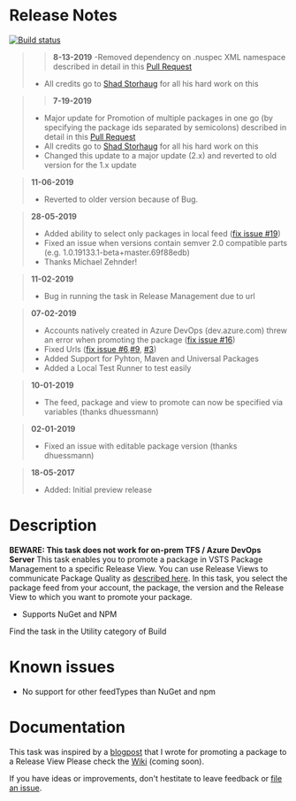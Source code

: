 # Release Notes

[![Build status](https://osnabrugge.visualstudio.com/RVO-VSTSExtensions/_apis/build/status/vsts-promotepackage-task/vsts-promotepackage-task)](https://osnabrugge.visualstudio.com/RVO-VSTSExtensions/_build/latest?definitionId=118)

>>**8-13-2019**
> -Removed dependency on .nuspec XML namespace described in detail in this [Pull Request](https://github.com/renevanosnabrugge/vsts-promotepackage-task/pull/30)
> - All credits go to [Shad Storhaug](https://github.com/NightOwl888) for all his hard work on this

>>**7-19-2019**
> - Major update for Promotion of multiple packages in one go (by specifying the package ids separated by semicolons) described in detail in this [Pull Request](https://github.com/renevanosnabrugge/vsts-promotepackage-task/pull/25)
> - All credits go to [Shad Storhaug](https://github.com/NightOwl888) for all his hard work on this
> - Changed this update to a major update (2.x) and reverted to old version for the 1.x update 

> **11-06-2019**
> - Reverted to older version because of Bug. 

> **28-05-2019**
> - Added ability to select only packages in local feed ([fix issue #19](https://github.com/renevanosnabrugge/vsts-promotepackage-task/issues/19))
> - Fixed an issue when versions contain semver 2.0 compatible parts (e.g. 1.0.19133.1-beta+master.69f88edb)
> - Thanks Michael Zehnder!

> **11-02-2019**
> - Bug in running the task in Release Management due to url 

> **07-02-2019**
> - Accounts natively created in Azure DevOps (dev.azure.com) threw an error when promoting the package ([fix issue #16](https://github.com/renevanosnabrugge/vsts-promotepackage-task/issues/16))
> - Fixed Urls ([fix issue #6](https://github.com/renevanosnabrugge/vsts-promotepackage-task/issues/16),[#9](https://github.com/renevanosnabrugge/vsts-promotepackage-task/issues/9), [#3](https://github.com/renevanosnabrugge/vsts-promotepackage-task/issues/3))
> - Added Support for Pyhton, Maven and Universal Packages
> - Added a Local Test Runner to test easily 

> **10-01-2019**
> - The feed, package and view to promote can now be specified via variables (thanks dhuessmann)

> **02-01-2019**
> - Fixed an issue with editable package version (thanks dhuessmann)

> **18-05-2017**
> - Added: Initial preview release

# Description

**BEWARE: This task does not work for on-prem TFS / Azure DevOps Server**
This task enables you to promote a package in VSTS Package Management to a specific Release View. You can use Release Views to communicate Package Quality as [described here](https://www.visualstudio.com/en-us/docs/package/feeds/views). 
In this task, you select the package feed from your account, the package, the version and the Release View to which you want to promote your package. 

* Supports NuGet and NPM
 
Find the task in the Utility category of Build

# Known issues
 * No support for other feedTypes than NuGet and npm

# Documentation

This task was inspired by a [blogpost](https://roadtoalm.com/2017/01/16/programmatically-promote-your-package-quality-with-release-views-in-vsts/) that I wrote for promoting a package to a Release View
Please check the [Wiki](https://github.com/renevanosnabrugge/vsts-promotepackage-task/wiki) (coming soon).

If you have ideas or improvements, don't hestitate to leave feedback or [file an issue](https://github.com/renevanosnabrugge/vsts-promotepackage-task/issues).

